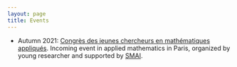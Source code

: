 ```yaml
---
layout: page
title: Events
---
```


* Autumn 2021: [Congrès des jeunes chercheurs en mathématiques appliqués](https://cjc-ma2021.github.io). Incoming event in applied mathematics in Paris, organized by young researcher and supported by [SMAI](http://smai.emath.fr).
